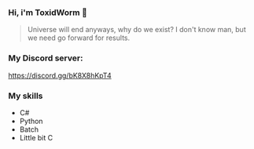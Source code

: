 ### Hi, i'm **ToxidWorm** 👋

> Universe will end anyways, why do we exist?
> I don't know man, but we need go forward for results.

### My Discord server:
https://discord.gg/bK8X8hKpT4

### My skills
- C#
- Python
- Batch
- Little bit C
